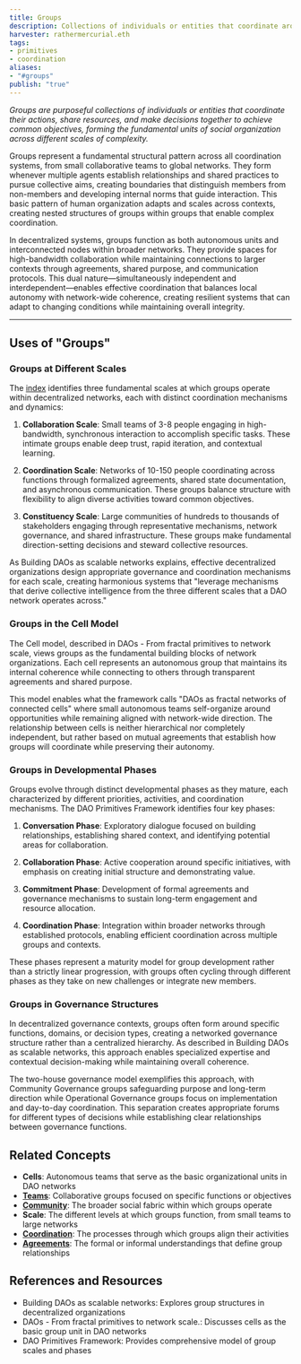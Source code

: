 ```yaml
---
title: Groups
description: Collections of individuals or entities that coordinate around shared purpose, practices, and activities across different scales within decentralized networks
harvester: rathermercurial.eth
tags:
- primitives
- coordination
aliases:
- "#groups"
publish: "true"
---
```


_Groups are purposeful collections of individuals or entities that coordinate their actions, share resources, and make decisions together to achieve common objectives, forming the fundamental units of social organization across different scales of complexity._

Groups represent a fundamental structural pattern across all coordination systems, from small collaborative teams to global networks. They form whenever multiple agents establish relationships and shared practices to pursue collective aims, creating boundaries that distinguish members from non-members and developing internal norms that guide interaction. This basic pattern of human organization adapts and scales across contexts, creating nested structures of groups within groups that enable complex coordination.

In decentralized systems, groups function as both autonomous units and interconnected nodes within broader networks. They provide spaces for high-bandwidth collaboration while maintaining connections to larger contexts through agreements, shared purpose, and communication protocols. This dual nature—simultaneously independent and interdependent—enables effective coordination that balances local autonomy with network-wide coherence, creating resilient systems that can adapt to changing conditions while maintaining overall integrity.

---

## Uses of "Groups"

### Groups at Different Scales

The [index](artifacts/guides/dao-primitives-framework/index.md) identifies three fundamental scales at which groups operate within decentralized networks, each with distinct coordination mechanisms and dynamics:

1. **Collaboration Scale**: Small teams of 3-8 people engaging in high-bandwidth, synchronous interaction to accomplish specific tasks. These intimate groups enable deep trust, rapid iteration, and contextual learning.
    
2. **Coordination Scale**: Networks of 10-150 people coordinating across functions through formalized agreements, shared state documentation, and asynchronous communication. These groups balance structure with flexibility to align diverse activities toward common objectives.
    
3. **Constituency Scale**: Large communities of hundreds to thousands of stakeholders engaging through representative mechanisms, network governance, and shared infrastructure. These groups make fundamental direction-setting decisions and steward collective resources.
    

As Building DAOs as scalable networks explains, effective decentralized organizations design appropriate governance and coordination mechanisms for each scale, creating harmonious systems that "leverage mechanisms that derive collective intelligence from the three different scales that a DAO network operates across."

### Groups in the Cell Model

The Cell model, described in DAOs - From fractal primitives to network scale, views groups as the fundamental building blocks of network organizations. Each cell represents an autonomous group that maintains its internal coherence while connecting to others through transparent agreements and shared purpose.

This model enables what the framework calls "DAOs as fractal networks of connected cells" where small autonomous teams self-organize around opportunities while remaining aligned with network-wide direction. The relationship between cells is neither hierarchical nor completely independent, but rather based on mutual agreements that establish how groups will coordinate while preserving their autonomy.

### Groups in Developmental Phases

Groups evolve through distinct developmental phases as they mature, each characterized by different priorities, activities, and coordination mechanisms. The DAO Primitives Framework identifies four key phases:

1. **Conversation Phase**: Exploratory dialogue focused on building relationships, establishing shared context, and identifying potential areas for collaboration.
    
2. **Collaboration Phase**: Active cooperation around specific initiatives, with emphasis on creating initial structure and demonstrating value.
    
3. **Commitment Phase**: Development of formal agreements and governance mechanisms to sustain long-term engagement and resource allocation.
    
4. **Coordination Phase**: Integration within broader networks through established protocols, enabling efficient coordination across multiple groups and contexts.
    

These phases represent a maturity model for group development rather than a strictly linear progression, with groups often cycling through different phases as they take on new challenges or integrate new members.

### Groups in Governance Structures

In decentralized governance contexts, groups often form around specific functions, domains, or decision types, creating a networked governance structure rather than a centralized hierarchy. As described in Building DAOs as scalable networks, this approach enables specialized expertise and contextual decision-making while maintaining overall coherence.

The two-house governance model exemplifies this approach, with Community Governance groups safeguarding purpose and long-term direction while Operational Governance groups focus on implementation and day-to-day coordination. This separation creates appropriate forums for different types of decisions while establishing clear relationships between governance functions.

## Related Concepts

- **Cells**: Autonomous teams that serve as the basic organizational units in DAO networks
- **[Teams](tags/teams.md)**: Collaborative groups focused on specific functions or objectives
- **[Community](tags/community.md)**: The broader social fabric within which groups operate
- **Scale**: The different levels at which groups function, from small teams to large networks
- **[Coordination](tags/coordination.md)**: The processes through which groups align their activities
- **[Agreements](tags/agreements.md)**: The formal or informal understandings that define group relationships

## References and Resources

- Building DAOs as scalable networks: Explores group structures in decentralized organizations
- DAOs - From fractal primitives to network scale.: Discusses cells as the basic group unit in DAO networks
- DAO Primitives Framework: Provides comprehensive model of group scales and phases